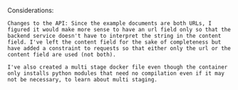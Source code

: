 Considerations:

	Changes to the API: Since the example documents are both URLs, I figured it would make more sense to have an url field only so that the backend service doesn't have to interpret the string in the content field. I've left the content field for the sake of completeness but have added a constraint to requests so that either only the url or the content field are used (not both).
	
	I've also created a multi stage docker file even though the container only installs python modules that need no compilation even if it may not be necessary, to learn about multi staging.
	
	